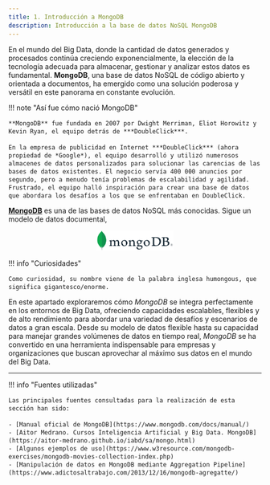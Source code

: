 ```yaml
---
title: 1. Introducción a MongoDB
description: Introducción a la base de datos NoSQL MongoDB
---
```


En el mundo del Big Data, donde la cantidad de datos generados y procesados continúa creciendo exponencialmente, la elección de la tecnología adecuada para almacenar, gestionar y analizar estos datos es fundamental. **MongoDB**, una base de datos NoSQL de código abierto y orientada a documentos, ha emergido como una solución poderosa y versátil en este panorama en constante evolución.

!!! note "Así fue cómo nació MongoDB"

    **MongoDB** fue fundada en 2007 por Dwight Merriman, Eliot Horowitz y Kevin Ryan, el equipo detrás de ***DoubleClick***.

    En la empresa de publicidad en Internet ***DoubleClick*** (ahora propiedad de *Google*), el equipo desarrolló y utilizó numerosos almacenes de datos personalizados para solucionar las carencias de las bases de datos existentes. El negocio servía 400 000 anuncios por segundo, pero a menudo tenía problemas de escalabilidad y agilidad. Frustrado, el equipo halló inspiración para crear una base de datos que abordara los desafíos a los que se enfrentaban en DoubleClick.

[**MongoDB**](http://www.mongodb.com) es una de las bases de datos NoSQL más conocidas. Sigue un modelo de datos documental,

<div align="center">
    <img src="../../images/MongoDB/MongoDBLogo.png" alt="MongoDB" width="30%" />
</div>

!!! info "Curiosidades"
    
    Como curiosidad, su nombre viene de la palabra inglesa humongous, que significa gigantesco/enorme.

En este apartado exploraremos cómo *MongoDB* se integra perfectamente en los entornos de Big Data, ofreciendo capacidades escalables, flexibles y de alto rendimiento para abordar una variedad de desafíos y escenarios de datos a gran escala. Desde su modelo de datos flexible hasta su capacidad para manejar grandes volúmenes de datos en tiempo real, *MongoDB* se ha convertido en una herramienta indispensable para empresas y organizaciones que buscan aprovechar al máximo sus datos en el mundo del Big Data.





<hr>

!!! info "Fuentes utilizadas"

    Las principales fuentes consultadas para la realización de esta sección han sido:
    
    - [Manual oficial de MongoDB](https://www.mongodb.com/docs/manual/)
    - [Aitor Medrano. Cursos Inteligencia Artificial y Big Data. MongoDB](https://aitor-medrano.github.io/iabd/sa/mongo.html)
    - [Algunos ejemplos de uso](https://www.w3resource.com/mongodb-exercises/mongodb-movies-collection-index.php)
    - [Manipulación de datos en MongoDB mediante Aggregation Pipeline](https://www.adictosaltrabajo.com/2013/12/16/mongodb-agregatte/)
